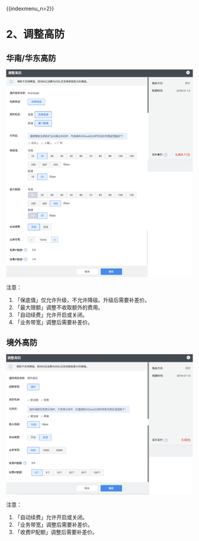 {{indexmenu_n>2}}

# 2、调整高防

## 华南/华东高防

![](/images/opintro/game/华南调整高防.png)

注意：

1.  「保底值」仅允许升级，不允许降级。升级后需要补差价。
2.  「最大限额」调整不收取额外的费用。
3.  「自动续费」允许开启或关闭。
4.  「业务带宽」调整后需要补差价。

## 境外高防

![](/images/opintro/game/境外调整高防.png)

注意：

1.  「自动续费」允许开启或关闭。
2.  「业务带宽」调整后需要补差价。
3.  「收费IP配额」调整后需要补差价。
